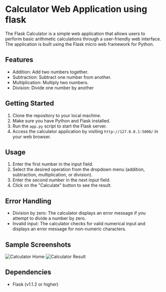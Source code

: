 # Calculator Web Application using flask 
The Flask Calculator is a simple web application that allows users to perform basic arithmetic calculations through a user-friendly web interface. The application is built using the Flask micro web framework for Python.


## Features

- Addition: Add two numbers together.
- Subtraction: Subtract one number from another.
- Multiplication: Multiply two numbers.
- Division: Divide one number by another

## Getting Started

1. Clone the repository to your local machine.
2. Make sure you have Python and Flask installed.
3. Run the `app.py` script to start the Flask server.
4. Access the calculator application by visiting `http://127.0.0.1:5000/` in your web browser.

## Usage

1. Enter the first number in the input field.
2. Select the desired operation from the dropdown menu (addition, subtraction, multiplication, or division).
3. Enter the second number in the next input field.
4. Click on the "Calculate" button to see the result.

## Error Handling

- Division by zero: The calculator displays an error message if you attempt to divide a number by zero.
- Invalid input: The calculator checks for valid numerical input and displays an error message for non-numeric characters.

## Sample Screenshots

![Calculator Home](/screenshots/calculator_home.png)
![Calculator Result](/screenshots/calculator_result.png)

## Dependencies

- Flask (v1.1.2 or higher)
